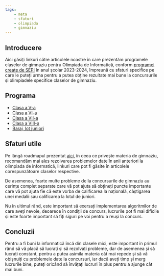 ```yaml
---
tags:
    - meta
    - sfaturi
    - olimpiada
    - gimnaziu
---
```


## Introducere

Aici găsiți linkuri către articolele noastre în care prezentăm programele
claselor de gimnaziu pentru Olimpiada de Informatică, conform [programei create
de
SEPI](https://sepi.ro/assets/upload-file/oni2024/Programa%20pentru%20olimpiada%20de%20informatica_gimnaziu%20si%20liceu.pdf)
în anul școlar 2023-2024, împreună cu sfaturi specifice pe care le puteți urma
pentru a putea obține rezultate mai bune la concursurile și olimpiadele
specifice claselor de gimnaziu.

## Programa

- [Clasa a V-a](https://edu.roalgo.ro/olimpiada/clasa-V/)
- [Clasa a VI-a](https://edu.roalgo.ro/olimpiada/clasa-VI/)
- [Clasa a VII-a](https://edu.roalgo.ro/olimpiada/clasa-VII/)
- [Clasa a VIII-a](https://edu.roalgo.ro/olimpiada/clasa-VIII/)
- [Baraj, lot juniori](https://edu.roalgo.ro/olimpiada/baraj-lot-juniori/)

## Sfaturi utile

Pe lângă roadmapul prezentat [aici](https://edu.roalgo.ro/usor/roadmap/), în
ceea ce privește materia de gimnaziu, recomandăm mai ales rezolvarea problemelor
date în anii anteriori la olimpiada de informatică, linkuri care pot fi găsite
în articolele corespunzătoare claselor respective.

De asemenea, foarte multe probleme de la concursurile de gimnaziu au cerințe
complet separate care vă pot ajuta să obțineți puncte importante care vă pot
ajuta fie că este vorba de calificarea la națională, câștigarea unei medalii sau
calificarea la lotul de juniori.

Nu în ultimul rând, este important să exersați implementarea algoritmilor de
care aveți nevoie, deoarece în condiții de concurs, lucrurile pot fi mai
dificile și este foarte important să fiți siguri pe voi pentru a reuși la
concurs.

## Concluzii

Pentru a fi buni la informatică încă din clasele mici, este important în primul
rând să vă placă să lucrați și să rezolvați probleme, dar de asemenea și să
lucrați constant, pentru a putea asimila materia cât mai repede și să vă
obișnuiți cu problemele date la concursuri, iar dacă aveți timp și merg
lucrurile bine, puteți oricând să învățați lucruri în plus pentru a ajunge cât
mai buni.

